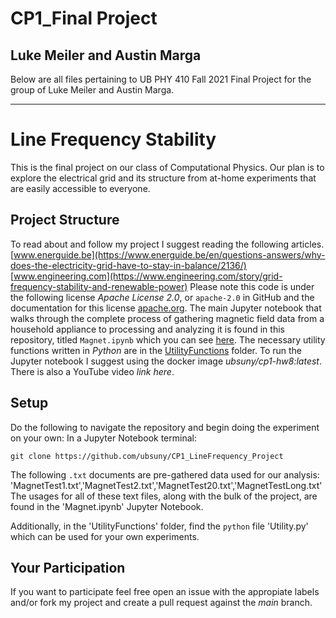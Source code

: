 # CP1_Final Project
## Luke Meiler and Austin Marga

Below are all files pertaining to UB PHY 410 Fall 2021 Final Project for the group of Luke Meiler and Austin Marga.

---

# Line Frequency Stability

This is the final project on our class of Computational Physics.
Our plan is to explore the electrical grid and its structure from at-home experiments that are easily accessible to everyone.

## Project Structure

To read about and follow my project I suggest reading the following articles.
[www.energuide.be](https://www.energuide.be/en/questions-answers/why-does-the-electricity-grid-have-to-stay-in-balance/2136/)
[www.engineering.com](https://www.engineering.com/story/grid-frequency-stability-and-renewable-power)
Please note this code is under the following license *Apache License 2.0*, or `apache-2.0` in GitHub and the documentation for this license [apache.org](https://www.apache.org/licenses/LICENSE-2.0).
The main Jupyter notebook that walks through the complete process of gathering magnetic field data from a household appliance to processing and analyzing it is found in this repository, titled `Magnet.ipynb` which you can see [here](https://github.com/ubsuny/CP1_LineFrequency_Project/blob/main/Magnet.ipynb).
The necessary utility functions written in *Python* are in the [UtilityFunctions](https://github.com/ubsuny/CP1_LineFrequency_Project/tree/main/UtilityFunctions) folder.
To run the Jupyter notebook I suggest using the docker image *ubsuny/cp1-hw8:latest*.
There is also a YouTube video *link here*.


## Setup

Do the following to navigate the repository and begin doing the experiment on your own:
In a Jupyter Notebook terminal:
```
git clone https://github.com/ubsuny/CP1_LineFrequency_Project
```
The following `.txt` documents are pre-gathered data used for our analysis:
'MagnetTest1.txt','MagnetTest2.txt','MagnetTest20.txt','MagnetTestLong.txt'
The usages for all of these text files, along with the bulk of the project, are found in  the  'Magnet.ipynb' Jupyter Notebook. 

Additionally, in the 'UtilityFunctions' folder, find the `python` file 'Utility.py' which can be used for your own experiments.
## Your Participation

If you want to participate feel free open an issue with the appropiate labels and/or fork my project and create a pull request against the *main* branch.

